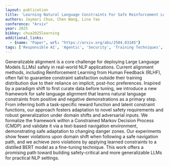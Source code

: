 ```yaml
---
layout: publication
title: 'Learning Natural Language Constraints For Safe Reinforcement Learning Of Language Agents'
authors: Jaymari Chua, Chen Wang, Lina Yao
conference: "Arxiv"
year: 2025
bibkey: chua2025learning
additional_links:
  - {name: "Paper", url: "https://arxiv.org/abs/2504.03185"}
tags: ['Responsible AI', 'Agentic', 'Security', 'Training Techniques', 'Model Architecture', 'Tools', 'Reinforcement Learning', 'Pretraining Methods', 'BERT', 'Fine-Tuning', 'Applications']
---
```

Generalizable alignment is a core challenge for deploying Large Language
Models (LLMs) safely in real-world NLP applications. Current alignment methods,
including Reinforcement Learning from Human Feedback (RLHF), often fail to
guarantee constraint satisfaction outside their training distribution due to
their reliance on implicit, post-hoc preferences. Inspired by a paradigm shift
to first curate data before tuning, we introduce a new framework for safe
language alignment that learns natural language constraints from positive and
negative demonstrations as a primary step. From inferring both a task-specific
reward function and latent constraint functions, our approach fosters
adaptation to novel safety requirements and robust generalization under domain
shifts and adversarial inputs. We formalize the framework within a Constrained
Markov Decision Process (CMDP) and validate it via a text-based navigation
environment, demonstrating safe adaptation to changing danger zones. Our
experiments show fewer violations upon domain shift when following a safe
navigation path, and we achieve zero violations by applying learned constraints
to a distilled BERT model as a fine-tuning technique. This work offers a
promising path toward building safety-critical and more generalizable LLMs for
practical NLP settings.
